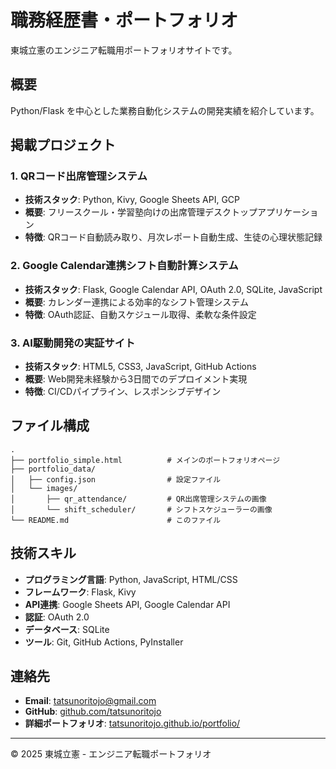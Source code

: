 # 職務経歴書・ポートフォリオ

東城立憲のエンジニア転職用ポートフォリオサイトです。

## 概要

Python/Flask を中心とした業務自動化システムの開発実績を紹介しています。

## 掲載プロジェクト

### 1. QRコード出席管理システム
- **技術スタック**: Python, Kivy, Google Sheets API, GCP
- **概要**: フリースクール・学習塾向けの出席管理デスクトップアプリケーション
- **特徴**: QRコード自動読み取り、月次レポート自動生成、生徒の心理状態記録

### 2. Google Calendar連携シフト自動計算システム
- **技術スタック**: Flask, Google Calendar API, OAuth 2.0, SQLite, JavaScript
- **概要**: カレンダー連携による効率的なシフト管理システム
- **特徴**: OAuth認証、自動スケジュール取得、柔軟な条件設定

### 3. AI駆動開発の実証サイト
- **技術スタック**: HTML5, CSS3, JavaScript, GitHub Actions
- **概要**: Web開発未経験から3日間でのデプロイメント実現
- **特徴**: CI/CDパイプライン、レスポンシブデザイン

## ファイル構成

```
.
├── portfolio_simple.html          # メインのポートフォリオページ
├── portfolio_data/
│   ├── config.json                # 設定ファイル
│   └── images/
│       ├── qr_attendance/         # QR出席管理システムの画像
│       └── shift_scheduler/       # シフトスケジューラーの画像
└── README.md                      # このファイル
```

## 技術スキル

- **プログラミング言語**: Python, JavaScript, HTML/CSS
- **フレームワーク**: Flask, Kivy
- **API連携**: Google Sheets API, Google Calendar API
- **認証**: OAuth 2.0
- **データベース**: SQLite
- **ツール**: Git, GitHub Actions, PyInstaller

## 連絡先

- **Email**: tatsunoritojo@gmail.com
- **GitHub**: [github.com/tatsunoritojo](https://github.com/tatsunoritojo)
- **詳細ポートフォリオ**: [tatsunoritojo.github.io/portfolio/](https://tatsunoritojo.github.io/portfolio/)

---

© 2025 東城立憲 - エンジニア転職ポートフォリオ